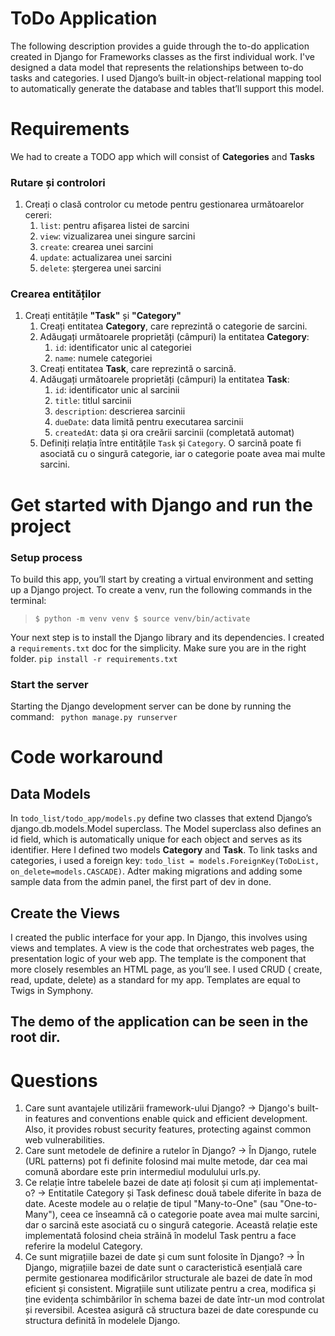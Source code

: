 
# ToDo Application
The following description provides a guide through the to-do application created in Django for Frameworks classes as the first individual work.
I've designed a data model that represents the relationships between to-do tasks and categories. I used Django’s built-in object-relational mapping tool to automatically generate the database and tables that’ll support this model.

# Requirements
We had to create a TODO app which will consist of **Categories** and **Tasks**

### Rutare și controlori

1. Creați o clasă controlor cu metode pentru gestionarea următoarelor cereri:
    1. `list`: pentru afișarea listei de sarcini
    2. `view`: vizualizarea unei singure sarcini
    3. `create`: crearea unei sarcini
    4. `update`: actualizarea unei sarcini
    5. `delete`: ștergerea unei sarcini

### Crearea entităților

1. Creați entitățile **"Task"** și **"Category"**
    1. Creați entitatea **Category**, care reprezintă o categorie de sarcini.
    2. Adăugați următoarele proprietăți (câmpuri) la entitatea **Category**:
        1. `id`: identificator unic al categoriei
        2. `name`: numele categoriei
    3. Creați entitatea **Task**, care reprezintă o sarcină.
    4. Adăugați următoarele proprietăți (câmpuri) la entitatea **Task**:
        1. `id`: identificator unic al sarcinii
        2. `title`: titlul sarcinii
        3. `description`: descrierea sarcinii
        4. `dueDate`: data limită pentru executarea sarcinii
        5. `createdAt`: data și ora creării sarcinii (completată automat)
    5. Definiți relația între entitățile `Task` și `Category`. O sarcină poate fi asociată cu o singură categorie, iar o categorie poate avea mai multe sarcini.
  


# Get started with Django and run the project
### Setup process
To build this app, you’ll start by creating a virtual environment and setting up a Django project. To create a venv, run the following commands in the terminal:
> `$ python -m venv venv
$ source venv/bin/activate`

Your next step is to install the Django library and its dependencies. I created a `requirements.txt` doc for the simplicity. Make sure you are in the right folder. 
`pip install -r requirements.txt`

### Start the server
 Starting the Django development server can be done by running the command: ` python manage.py runserver`


# Code workaround
## Data Models
In `todo_list/todo_app/models.py` define two classes that extend Django’s django.db.models.Model superclass. The Model superclass also defines an id field, which is automatically unique for each object and serves as its identifier. Here I defined two models **Category** and **Task**. To link tasks and categories, i used a foreign key: `todo_list = models.ForeignKey(ToDoList, on_delete=models.CASCADE)`. Adter making migrations and adding some sample data from the admin panel, the first part of dev in done. 

## Create the Views
I created the public interface for your app. In Django, this involves using views and templates. A view is the code that orchestrates web pages, the presentation logic of your web app. The template is the component that more closely resembles an HTML page, as you’ll see. I used CRUD ( create, read, update, delete) as a standard for my app. Templates are equal to Twigs in Symphony. 

## The demo of the application can be seen in the root dir. 


# Questions
1. Care sunt avantajele utilizării framework-ului Django?
   -> Django's built-in features and conventions enable quick and efficient development. Also, it provides robust security features, protecting against common web vulnerabilities.
2. Care sunt metodele de definire a rutelor în Django?
   -> În Django, rutele (URL patterns) pot fi definite folosind mai multe metode, dar cea mai comună abordare este prin intermediul modulului urls.py.
3. Ce relație între tabelele bazei de date ați folosit și cum ați implementat-o?
   -> Entitatile Category și Task definesc două tabele diferite în baza de date. Aceste modele au o relație de tipul "Many-to-One" (sau "One-to-Many"), ceea ce înseamnă că o categorie poate avea mai multe sarcini, dar o sarcină este asociată cu o singură categorie. Această relație este implementată folosind cheia străină în modelul Task pentru a face referire la modelul Category.
4. Ce sunt migrațiile bazei de date și cum sunt folosite în Django?
   -> În Django, migrațiile bazei de date sunt o caracteristică esențială care permite gestionarea modificărilor structurale ale bazei de date în mod eficient și consistent. Migrațiile sunt utilizate pentru a crea, modifica și ține evidența schimbărilor în schema bazei de date într-un mod controlat și reversibil. Acestea asigură că structura bazei de date corespunde cu structura definită în modelele Django.




